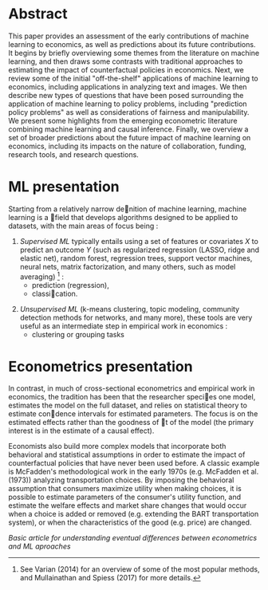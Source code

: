 # Abstract 

This paper provides an assessment of the early contributions of machine learning to economics, as well as predictions about its future contributions. 
It begins by briefly overviewing some themes from the literature on machine learning, and then draws some contrasts with traditional approaches to estimating the impact of counterfactual policies in economics. 
Next, we review some of the initial "off-the-shelf" applications of machine learning to economics, including applications in analyzing text and images. 
We then describe new types of questions that have been posed surrounding the application of machine learning to policy problems, including "prediction policy problems" as well as considerations of fairness and manipulability. 
We present some highlights from the emerging econometric literature combining machine learning and causal inference. 
Finally, we overview a set of broader predictions about the future impact of machine learning on economics, including its impacts on the nature of collaboration, funding, research tools, and research questions.

# ML presentation

Starting from a relatively narrow denition of machine learning, machine learning is a field that develops algorithms designed to be applied to datasets, with the main areas of focus being :

1. *Supervised ML* typically entails using a set of features or covariates $X$ to predict an outcome $Y$ (such as regularized regression (LASSO, ridge and elastic net), random forest, regression trees, support vector machines, neural nets, matrix factorization, and many others, such as model averaging) [^1] :
    - prediction (regression), 
    - classication.

[^1]: See Varian (2014) for an overview of some of the most popular methods, and Mullainathan and Spiess (2017) for more details.

2. *Unsupervised ML* (k-means clustering, topic modeling, community detection
methods for networks, and many more), these tools are very useful as an intermediate step in empirical work in economics :
    - clustering or grouping tasks

# Econometrics presentation

In contrast, in much of cross-sectional econometrics and empirical work in economics, the tradition has been that the researcher species one model, estimates the model on the full dataset, and relies on statistical theory to estimate condence intervals for estimated parameters. 
The focus is on the estimated effects rather than the goodness of t of the model (the primary interest is in the estimate of a causal effect).

Economists also build more complex models that incorporate both behavioral and statistical assumptions in order to estimate the impact of counterfactual policies that have never been used before. 
A classic example is McFadden's methodological work in the early 1970s (e.g. McFadden et al. (1973)) analyzing transportation choices. By imposing the behavioral assumption that consumers maximize utility when making choices, it is possible to estimate parameters of the consumer's utility function, and estimate the welfare effects and market share changes that would occur when a choice is added or removed (e.g. extending the BART transportation system), or when the characteristics of the good (e.g. price) are changed.

*Basic article for understanding eventual differences between econometrics and ML aproaches*